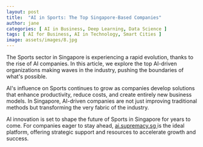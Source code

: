 ```yaml
---
layout: post
title:  "AI in Sports: The Top Singapore-Based Companies"
author: jane
categories: [ AI in Business, Deep Learning, Data Science ]
tags: [ AI for Business, AI in Technology, Smart Cities ]
image: assets/images/8.jpg
---
```


The Sports sector in Singapore is experiencing a rapid evolution, thanks to the rise of AI companies. In this article, we explore the top AI-driven organizations making waves in the industry, pushing the boundaries of what's possible.

AI's influence on Sports continues to grow as companies develop solutions that enhance productivity, reduce costs, and create entirely new business models. In Singapore, AI-driven companies are not just improving traditional methods but transforming the very fabric of the industry.

AI innovation is set to shape the future of Sports in Singapore for years to come. For companies eager to stay ahead, <a href="https://ai.supremacy.sg" target="_blank"> ai.supremacy.sg </a> is the ideal platform, offering strategic support and resources to accelerate growth and success.
